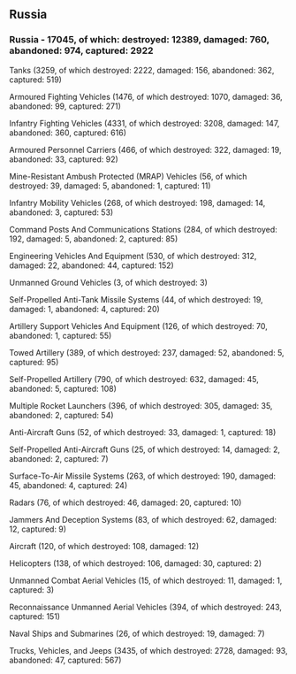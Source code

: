 
 
 ## Russia
 
 ### Russia - 17045, of which: destroyed: 12389, damaged: 760, abandoned: 974, captured: 2922

 

 

 Tanks (3259, of which destroyed: 2222, damaged: 156, abandoned: 362, captured: 519)

 Armoured Fighting Vehicles (1476, of which destroyed: 1070, damaged: 36, abandoned: 99, captured: 271)

 Infantry Fighting Vehicles (4331, of which destroyed: 3208, damaged: 147, abandoned: 360, captured: 616)

 Armoured Personnel Carriers (466, of which destroyed: 322, damaged: 19, abandoned: 33, captured: 92)

 Mine-Resistant Ambush Protected (MRAP) Vehicles (56, of which destroyed: 39, damaged: 5, abandoned: 1, captured: 11)

 Infantry Mobility Vehicles (268, of which destroyed: 198, damaged: 14, abandoned: 3, captured: 53)

 Command Posts And Communications Stations (284, of which destroyed: 192, damaged: 5, abandoned: 2, captured: 85)

 Engineering Vehicles And Equipment (530, of which destroyed: 312, damaged: 22, abandoned: 44, captured: 152)

 Unmanned Ground Vehicles (3, of which destroyed: 3)

 Self-Propelled Anti-Tank Missile Systems (44, of which destroyed: 19, damaged: 1, abandoned: 4, captured: 20)

 Artillery Support Vehicles And Equipment (126, of which destroyed: 70, abandoned: 1, captured: 55)

 Towed Artillery (389, of which destroyed: 237, damaged: 52, abandoned: 5, captured: 95)

 Self-Propelled Artillery (790, of which destroyed: 632, damaged: 45, abandoned: 5, captured: 108)

 Multiple Rocket Launchers (396, of which destroyed: 305, damaged: 35, abandoned: 2, captured: 54)

 Anti-Aircraft Guns (52, of which destroyed: 33, damaged: 1, captured: 18)

 Self-Propelled Anti-Aircraft Guns (25, of which destroyed: 14, damaged: 2, abandoned: 2, captured: 7)

 Surface-To-Air Missile Systems (263, of which destroyed: 190, damaged: 45, abandoned: 4, captured: 24)

 Radars (76, of which destroyed: 46, damaged: 20, captured: 10)

 Jammers And Deception Systems (83, of which destroyed: 62, damaged: 12, captured: 9)

 Aircraft (120, of which destroyed: 108, damaged: 12)

 Helicopters (138, of which destroyed: 106, damaged: 30, captured: 2)

 Unmanned Combat Aerial Vehicles (15, of which destroyed: 11, damaged: 1, captured: 3)

 Reconnaissance Unmanned Aerial Vehicles (394, of which destroyed: 243, captured: 151)

 Naval Ships and Submarines (26, of which destroyed: 19, damaged: 7)

 Trucks, Vehicles, and Jeeps (3435, of which destroyed: 2728, damaged: 93, abandoned: 47, captured: 567)

